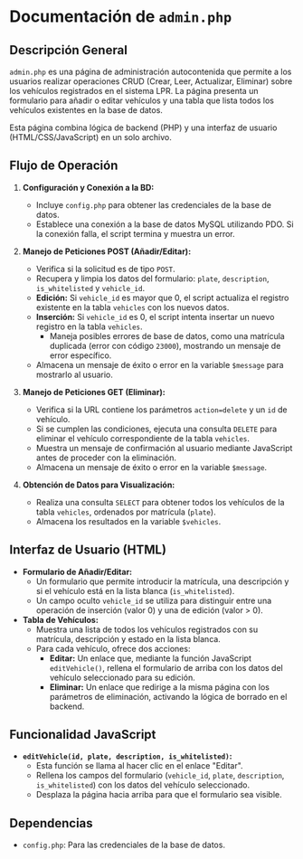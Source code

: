 # Documentación de `admin.php`

## Descripción General

`admin.php` es una página de administración autocontenida que permite a los usuarios realizar operaciones CRUD (Crear, Leer, Actualizar, Eliminar) sobre los vehículos registrados en el sistema LPR. La página presenta un formulario para añadir o editar vehículos y una tabla que lista todos los vehículos existentes en la base de datos.

Esta página combina lógica de backend (PHP) y una interfaz de usuario (HTML/CSS/JavaScript) en un solo archivo.

## Flujo de Operación

1.  **Configuración y Conexión a la BD:**
    *   Incluye `config.php` para obtener las credenciales de la base de datos.
    *   Establece una conexión a la base de datos MySQL utilizando PDO. Si la conexión falla, el script termina y muestra un error.

2.  **Manejo de Peticiones POST (Añadir/Editar):**
    *   Verifica si la solicitud es de tipo `POST`.
    *   Recupera y limpia los datos del formulario: `plate`, `description`, `is_whitelisted` y `vehicle_id`.
    *   **Edición:** Si `vehicle_id` es mayor que 0, el script actualiza el registro existente en la tabla `vehicles` con los nuevos datos.
    *   **Inserción:** Si `vehicle_id` es 0, el script intenta insertar un nuevo registro en la tabla `vehicles`.
        *   Maneja posibles errores de base de datos, como una matrícula duplicada (error con código `23000`), mostrando un mensaje de error específico.
    *   Almacena un mensaje de éxito o error en la variable `$message` para mostrarlo al usuario.

3.  **Manejo de Peticiones GET (Eliminar):**
    *   Verifica si la URL contiene los parámetros `action=delete` y un `id` de vehículo.
    *   Si se cumplen las condiciones, ejecuta una consulta `DELETE` para eliminar el vehículo correspondiente de la tabla `vehicles`.
    *   Muestra un mensaje de confirmación al usuario mediante JavaScript antes de proceder con la eliminación.
    *   Almacena un mensaje de éxito o error en la variable `$message`.

4.  **Obtención de Datos para Visualización:**
    *   Realiza una consulta `SELECT` para obtener todos los vehículos de la tabla `vehicles`, ordenados por matrícula (`plate`).
    *   Almacena los resultados en la variable `$vehicles`.

## Interfaz de Usuario (HTML)

*   **Formulario de Añadir/Editar:**
    *   Un formulario que permite introducir la matrícula, una descripción y si el vehículo está en la lista blanca (`is_whitelisted`).
    *   Un campo oculto `vehicle_id` se utiliza para distinguir entre una operación de inserción (valor 0) y una de edición (valor > 0).
*   **Tabla de Vehículos:**
    *   Muestra una lista de todos los vehículos registrados con su matrícula, descripción y estado en la lista blanca.
    *   Para cada vehículo, ofrece dos acciones:
        *   **Editar:** Un enlace que, mediante la función JavaScript `editVehicle()`, rellena el formulario de arriba con los datos del vehículo seleccionado para su edición.
        *   **Eliminar:** Un enlace que redirige a la misma página con los parámetros de eliminación, activando la lógica de borrado en el backend.

## Funcionalidad JavaScript

*   **`editVehicle(id, plate, description, is_whitelisted)`:**
    *   Esta función se llama al hacer clic en el enlace "Editar".
    *   Rellena los campos del formulario (`vehicle_id`, `plate`, `description`, `is_whitelisted`) con los datos del vehículo seleccionado.
    *   Desplaza la página hacia arriba para que el formulario sea visible.

## Dependencias

*   `config.php`: Para las credenciales de la base de datos.